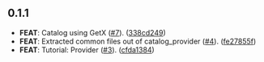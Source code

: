 ## 0.1.1

 - **FEAT**: Catalog using GetX ([#7](https://github.com/mntm/flutter_tutorial/issues/7)). ([338cd249](https://github.com/mntm/flutter_tutorial/commit/338cd24973d8a320731f1667ce4c9d16517a4809))
 - **FEAT**: Extracted common files out of catalog_provider ([#4](https://github.com/mntm/flutter_tutorial/issues/4)). ([fe27855f](https://github.com/mntm/flutter_tutorial/commit/fe27855f18f69612b4eec082f9161c8b6598f2c2))
 - **FEAT**: Tutorial: Provider ([#3](https://github.com/mntm/flutter_tutorial/issues/3)). ([cfda1384](https://github.com/mntm/flutter_tutorial/commit/cfda1384a290bb63720c01ed3ff2311717eeeaaa))

